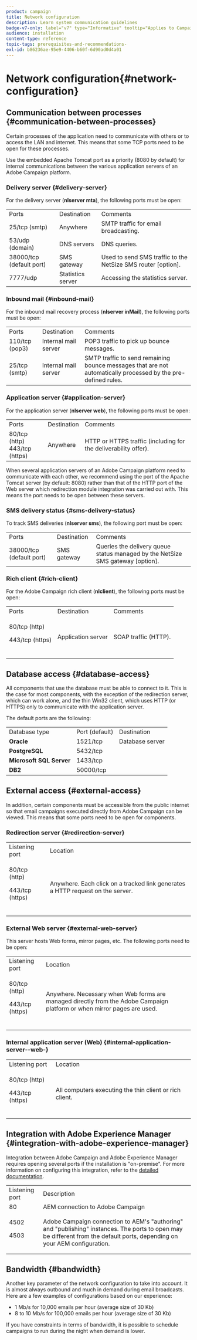 ```yaml
---
product: campaign
title: Network configuration
description: Learn system communication guidelines
badge-v7-only: label="v7" type="Informative" tooltip="Applies to Campaign Classic v7 only"
audience: installation
content-type: reference
topic-tags: prerequisites-and-recommendations-
exl-id: b86236ae-95e9-4406-b60f-6d90ad0d4a01
---
```

# Network configuration{#network-configuration}



## Communication between processes {#communication-between-processes}

Certain processes of the application need to communicate with others or to access the LAN and internet. This means that some TCP ports need to be open for these processes.

Use the embedded Apache Tomcat port as a priority (8080 by default) for internal communications between the various application servers of an Adobe Campaign platform.

### Delivery server {#delivery-server}

For the delivery server (**nlserver mta**), the following ports must be open:

<table> 
 <tbody> 
  <tr> 
   <td> Ports<br /> </td> 
   <td> Destination<br /> </td> 
   <td> Comments<br /> </td> 
  </tr> 
  <tr> 
   <td> 25/tcp (smtp)<br /> </td> 
   <td> Anywhere<br /> </td> 
   <td> SMTP traffic for email broadcasting.<br /> </td> 
  </tr> 
  <tr> 
   <td> 53/udp (domain)<br /> </td> 
   <td> DNS servers<br /> </td> 
   <td> DNS queries.<br /> </td> 
  </tr> 
  <tr> 
   <td> 38000/tcp (default port)<br /> </td> 
   <td> SMS gateway<br /> </td> 
   <td> Used to send SMS traffic to the NetSize SMS router [option].<br /> </td> 
  </tr> 
  <tr> 
   <td> 7777/udp<br /> </td> 
   <td> Statistics server<br /> </td> 
   <td> Accessing the statistics server.<br /> </td> 
  </tr> 
 </tbody> 
</table>

### Inbound mail {#inbound-mail}

For the inbound mail recovery process (**nlserver inMail**), the following ports must be open:

<table> 
 <tbody> 
  <tr> 
   <td> Ports<br /> </td> 
   <td> Destination<br /> </td> 
   <td> Comments<br /> </td> 
  </tr> 
  <tr> 
   <td> 110/tcp (pop3)<br /> </td> 
   <td> Internal mail server<br /> </td> 
   <td> POP3 traffic to pick up bounce messages.<br /> </td> 
  </tr> 
  <tr> 
   <td> 25/tcp (smtp)<br /> </td> 
   <td> Internal mail server<br /> </td> 
   <td> SMTP traffic to send remaining bounce messages that are not automatically processed by the pre-defined rules.<br /> </td> 
  </tr> 
 </tbody> 
</table>

### Application server {#application-server}

For the application server (**nlserver web**), the following ports must be open:

<table> 
 <tbody> 
  <tr> 
   <td> Ports<br /> </td> 
   <td> Destination<br /> </td> 
   <td> Comments<br /> </td> 
  </tr> 
  <tr> 
   <td> 80/tcp (http)<br /> 443/tcp (https)<br /> </td> 
   <td> Anywhere<br /> </td> 
   <td> HTTP or HTTPS traffic (including for the deliverability offer).<br /> </td> 
  </tr> 
 </tbody> 
</table>

When several application servers of an Adobe Campaign platform need to communicate with each other, we recommend using the port of the Apache Tomcat server (by default: 8080) rather than that of the HTTP port of the Web server which redirection module integration was carried out with. This means the port needs to be open between these servers.

### SMS delivery status {#sms-delivery-status}

To track SMS deliveries (**nlserver sms**), the following port must be open:

<table> 
 <tbody> 
  <tr> 
   <td> Ports<br /> </td> 
   <td> Destination<br /> </td> 
   <td> Comments<br /> </td> 
  </tr> 
  <tr> 
   <td> 38000/tcp (default port)<br /> </td> 
   <td> SMS gateway<br /> </td> 
   <td> Queries the delivery queue status managed by the NetSize SMS gateway [option].<br /> </td> 
  </tr> 
 </tbody> 
</table>

### Rich client {#rich-client}

For the Adobe Campaign rich client (**nlclient**), the following ports must be open:

<table> 
 <tbody> 
  <tr> 
   <td> Ports<br /> </td> 
   <td> Destination<br /> </td> 
   <td> Comments<br /> </td> 
  </tr> 
  <tr> 
   <td><p> 80/tcp (http)</p><p>443/tcp (https)</p><br /> </td> 
   <td> Application server<br /> </td> 
   <td> SOAP traffic (HTTP).<br /> </td> 
  </tr> 
 </tbody> 
</table>

## Database access {#database-access}

All components that use the database must be able to connect to it. This is the case for most components, with the exception of the redirection server, which can work alone, and the thin Win32 client, which uses HTTP (or HTTPS) only to communicate with the application server.

The default ports are the following: 

<table> 
 <tbody> 
  <tr> 
   <td> Database type<br /> </td> 
   <td> Port (default)<br /> </td> 
   <td> Destination<br /> </td> 
  </tr> 
  <tr> 
   <td> <strong>Oracle</strong><br /> </td> 
   <td> 1521/tcp<br /> </td> 
   <td> Database server<br /> </td> 
  </tr> 
  <tr> 
   <td> <strong>PostgreSQL</strong><br /> </td> 
   <td> 5432/tcp<br /> </td> 
  </tr> 
  <tr> 
   <td> <strong>Microsoft SQL Server</strong><br /> </td> 
   <td> 1433/tcp<br /> </td> 
  </tr> 
  <tr> 
   <td> <strong>DB2</strong><br /> </td> 
   <td> 50000/tcp<br /> </td> 
  </tr> 
 </tbody> 
</table>

## External access {#external-access}

In addition, certain components must be accessible from the public internet so that email campaigns executed directly from Adobe Campaign can be viewed. This means that some ports need to be open for components.

### Redirection server {#redirection-server}

<table> 
 <tbody> 
  <tr> 
   <td> Listening port<br /> </td> 
   <td> Location<br /> </td> 
  </tr> 
  <tr> 
   <td><p> 80/tcp (http)</p><p> 443/tcp (https)</p><br /> </td> 
   <td> Anywhere. Each click on a tracked link generates a HTTP request on the server.<br /> </td> 
  </tr> 
 </tbody> 
</table>

### External Web server {#external-web-server}

This server hosts Web forms, mirror pages, etc. The following ports need to be open:

<table> 
 <tbody> 
  <tr> 
   <td> Listening port<br /> </td> 
   <td> Location<br /> </td> 
  </tr> 
  <tr> 
   <td><p> 80/tcp (http)</p><p> 443/tcp (https)</p><br /> </td> 
   <td> Anywhere. Necessary when Web forms are managed directly from the Adobe Campaign platform or when mirror pages are used.<br /> </td> 
  </tr> 
 </tbody> 
</table>

### Internal application server (Web) {#internal-application-server--web-}

<table> 
 <tbody> 
  <tr> 
   <td> Listening port<br /> </td> 
   <td> Location<br /> </td> 
  </tr> 
  <tr> 
   <td><p> 80/tcp (http)</p><p> 443/tcp (https)</p><br /> </td> 
   <td> All computers executing the thin client or rich client.<br /> </td> 
  </tr> 
 </tbody> 
</table>

## Integration with Adobe Experience Manager {#integration-with-adobe-experience-manager}

Integration between Adobe Campaign and Adobe Experience Manager requires opening several ports if the installation is "on-premise". For more information on configuring this integration, refer to the [detailed documentation](../../integrations/using/about-adobe-experience-manager.md).

<table> 
 <tbody> 
  <tr> 
   <td> Listening port<br /> </td> 
   <td> Description<br /> </td> 
  </tr> 
  <tr> 
   <td> 80<br /> </td> 
   <td> AEM connection to Adobe Campaign<br /> </td> 
  </tr> 
  <tr> 
   <td><p> 4502</p><p> 4503</p><br /> </td> 
   <td> Adobe Campaign connection to AEM's "authoring" and "publishing" instances. The ports to open may be different from the default ports, depending on your AEM configuration.<br /> </td> 
  </tr> 
 </tbody> 
</table>

## Bandwidth {#bandwidth}

Another key parameter of the network configuration to take into account. It is almost always outbound and much in demand during email broadcasts. Here are a few examples of configurations based on our experience:

* 1 Mb/s for 10,000 emails per hour (average size of 30 Kb)
* 8 to 10 Mb/s for 100,000 emails per hour (average size of 30 Kb)

If you have constraints in terms of bandwidth, it is possible to schedule campaigns to run during the night when demand is lower.
